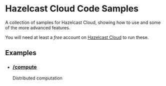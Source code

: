 <h1>Hazelcast Cloud Code Samples</h1>

A collection of samples for Hazelcast Cloud, showing how to use and some of the more advanced features.

You will need at least a *free* account on [Hazelcast Cloud](https://cloud.hazelcast.com/) to run these.

<h2>Examples</h2>

- <h3><a href="https://github.com/hazelcast/hazelcast-cloud-code-samples/tree/master/compute">/compute</a></h3>
        Distributed computation

